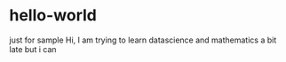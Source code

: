 # hello-world
just for sample
Hi,
I am trying to learn datascience and mathematics a bit  late but i can
